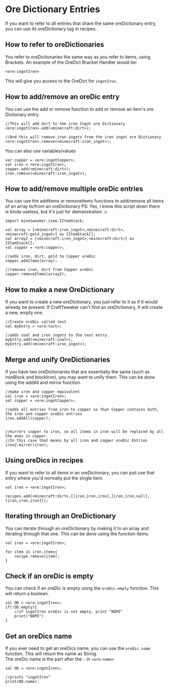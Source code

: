 # Ore Dictionary  Entries

If you want to refer to all entries that share the same oreDictionary entry, you can use its oreDictionary tag in recipes.


## How to refer to oreDictionaries

You refer to oreDictionaries the same way as you refer to items, using Brackets.
An example of the OreDict Bracket Handler would be:

```
<ore:ingotIron>
```

This will give you access to the OreDict for `ingotIron`.


## How to add/remove an oreDic entry

You can use the add or remove function to add or remove an item's ore Dictionary entry.
```
//This will add dirt to the iron Ingot ore Dictionary
<ore:ingotIron>.add(<minecraft:dirt>);

//And this will remove iron ingots from the iron ingot ore Dictionary
<ore:ingotIron>.remove(<minecraft:iron_ingot>);
```

You can also use variables/values
```
var copper = <ore:ingotCopper>;
val iron = <ore:ingotIron>;
copper.add(<minecraft:dirt>);
iron.remove(<minecraft:iron_ingot>);
```

## How to add/remove multiple oreDic entries

You can use the addItems or removeItems functions to add/remove all items of an array to/from an oreDictionary
PS: Yes, I know this script down there is kinda useless, but it's just for demonstration ☺
```
import minetweaker.item.IItemStack;

val array = [<minecraft:iron_ingot>,<minecraft:dirt>,<minecraft:gold_ingot>] as IItemStack[];
val array2 = [<minecraft:iron_ingot>,<minecraft:dirt>] as IItemStack[];
val copper = <ore:copper>;

//adds iron, dirt, gold to Copper oreDic
copper.addItems(array);

//removes iron, dirt from Copper oreDic
copper.removeItems(array2);

```


## How to make a new OreDictionary

If you want to create a new oreDictionary, you just refer to it as if it would already be present.
If CraftTweaker can't find an oreDictionary, it will create a new, empty one.

```
//Create oreDic called test
val myEntry = <ore:test>;

//adds coal and iron ingots to the test entry.
myEntry.add(<minecraft:coal>);
myEntry.add(<minecraft:iron_ingot>);
```

## Merge and unify OreDictionaries

If you have two oreDictionaries that are essentially the same (such as ironBlock and blockIron), you may want to unify them.
This can be done using the addAll and mirror function.

```
//make iron and copper equivalent
val iron = <ore:ingotIron>;
val copper = <ore:ingotCopper>;

//adds all entries from iron to copper so that Copper contains both, the iron and copper oreDic entries
iron.addAll(copper); 


//mirrors copper to iron, so all items in iron will be replaced by all the ones in copper.
//In this case that means by all iron and copper oreDic Entries
iron2.mirror(iron);
```

## Using oreDics in recipes

If you want to refer to all items in an oreDictionary, you can just use that entry where you'd normally put the single item.
```
val iron = <ore:ingotIron>;

recipes.add(<minecraft:dirt>,[[iron,iron,iron],[iron,iron,null],[iron,iron,iron]]);
```

## Iterating through an OreDictionary

You can iterate through an oreDictionary by making it to an array and iterating through that one.
This can be done using the function items.

```
val iron = <ore:ingotIron>;

for item in iron.items{
	recipe.remove(item);
}
```

## Check if an oreDic is empty

You can check if an oreDic is empty using the `oreDic.empty` function. This will return a boolean.
```
val OD = <ore:ingotIron>;
if(!OD.empty){
	//if ingotIron oreDic is not empty, print "NOPE"
	print("NOPE")
}
```

## Get an oreDics name

If you ever need to get an oreDics name, you can use the `oreDic.name` function. This will return the name as String.  
The oreDic name is the part after the `:` in `<ore:name>`
```
val OD = <ore:ingotIron>;

//prints "ingotIron"
print(OD.name);